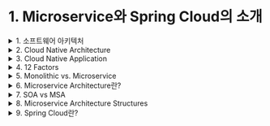 # 1. Microservice와 Spring Cloud의 소개

<details> <summary> 1. 소프트웨어 아키텍처 </summary>

## 1. 소프트웨어 아키텍처


- IT 시스템의 역사
    - 1960~1980년대: Fragile, Cowboys
        - Mainframe, Hardware
    - 1990~2000년대: Robust, Distributed
        - Changes
    - 2010년대~: Resilient/Anti-Fragile, Cloud Native
        - Flow of value의 지속적인 개선
![image](https://user-images.githubusercontent.com/28394879/135281527-2d0a3325-59e1-47d6-8f32-650ee49114b0.png)

### Antifragile 특징
- Auto scaling
    - 자동 확장성을 갖는다.
![image](https://user-images.githubusercontent.com/28394879/135281911-0924f3c7-5c6d-4edb-899b-398c14256ed8.png)

- Microservices
    - 클라우드 네이티브 아키텍처의 핵심
    - 기존의 시스템들이 거대한 형태로 구축된 반면에 microservices는 모듈이나 기능등을 독립적으로 운영하고 배포 하는 것을 의미
![image](https://user-images.githubusercontent.com/28394879/135282170-13e73426-55d8-43d8-91b3-0fb8f01a8a71.png)

- Chaos engineering
    - 아래 4가지나 그 외에도 안정적인 서비스가 되도록 구축되어져 있음을 의미
    1. 시스템의 변동
    2. 예견된 불확실성
    3. 예견되지 않은 불확실성
    4. 카오스 불확실성
![image](https://user-images.githubusercontent.com/28394879/135282694-95c65a7d-77b4-4332-88ac-fca0e1334b4c.png)

- Continuous deployments
    - CI/CD와 같은 배포 파이프라인
![image](https://user-images.githubusercontent.com/28394879/135283055-619a2f1d-ff1f-4875-bcd5-4d5a110ccd68.png)

</details>

<details> <summary> 2. Cloud Native Architecture </summary>

## 2. Cloud Native Architecture

### Cloud Native Architecture의 특징
- 확장 가능한 아키텍처
    - 시스템의 수평적 확정에 유연
    - 확장된 서버로 시스템의 부하 분산, 가용성 보장
    - 시스템 또는, 서비스 애플리케이션 단위의 패키지 (컨테이너 기반 패키지)
    - 모니터링
- 탄력적 아키텍처
    - 서비스 생성 - 통합 - 배포, 비즈니스 환경 변화에 대응 시간 단축
    - 분활 된 서비스 구조
    - 무상태 통신 프로토콜
    - 서비스의 추가와 삭제 자동으로 감지
    - 변경된 서비스 요청에 따라 사용자 요청 처리 (동적 처리)
- 장애 격리 (Fault isolation)
    - 특정 서비스에 오류가 발생해도 다른 서비스에 영향 주지 않음



</details>

<details> <summary> 3. Cloud Native Application </summary>

## 3. Cloud Native Application

![image](https://user-images.githubusercontent.com/28394879/135284653-73406d81-b393-41fd-a0c7-9c01823e860b.png)

### Cloud Native Application - CI/CD
- 지속적신 통합, CI(Continuous Integration)
    - 통합 서버, 소스 관리 (SCM), 빌드 도구, 테스트 도구
    - ex) Jenkins, Team CI, Travis CI
- 지속적 배포
    - Continuous Delivery: CI까지 자동, 수동 배포
    - Continuous Deployment: 테스트부터 배포까지 완전한 자동화
    - Pipe line
![image](https://user-images.githubusercontent.com/28394879/135285216-933f5622-dd32-462e-9329-fa3795d0ab9a.png)

- 카나리 배포와 블루그린 배포
![image](https://user-images.githubusercontent.com/28394879/135285662-f24244a8-f80b-41bb-ada5-4500095ba769.png)

### Cloud Native Application - DevOps
- 개발 조직과 운영 조직의 통합을 의미
    - 이러한 통합으로 고객의 요구사항을 빠르게 반영하고 만족도 높은 결과물을 제시하는 것에 목적을 둔다.
- 기존의 엔터프라이즈 어플리케이션들은 고객의 요구사항에 맞게 도메인을 분석하고 시스템을 설계 그리고 어플리케이션 구현 테스트 배포 과정을 거쳐 3~6개월 혹은 수년에 거친다.
    - 개발 기간이 길어짐으로써 그만큼 변경사항이나 요구사항에 바로 대처 할 수 없다는 단점이 있다.
    - 이러한 변경사항이나 개선사항들이 시스템 막바지에 반영되기보다는 바로바로 반영되는 것이 더 좋다.
    - 그때그떄 고객의 요구사항을 반영하거나 개발된 내용을 테스트하는 것은 개발 기간을 더 느리게 할 수 도 있지만,
    - 개발회사가 완성도 높은 어플리케이션을 만들기 위해선 자주 업데이트하고 자주 테스트 해야 한다.
- 자주 테스트-피드백-업데이트하는 과정을 거쳐 전체 개발 일정이 완료될때 까지 지속적으로 끊임없이 진행해 나가는것을 Devops라고 한다.


### Cloud Native Application - Container 가상화
- 클라우드 네이티브의 핵심이다.
- Container가상화 기술은 기존의 하드웨어 가상화 또는 서버 가상화에 비해 적은 리소스를 사용하여 가상화 서비스를 구축할 수 있다.
![image](https://user-images.githubusercontent.com/28394879/135287740-c7f0dc27-150c-40ee-8fc9-b6a406c79369.png)

</details>

<details> <summary> 4. 12 Factors</summary>

## 4. 12 Factors

![image](https://user-images.githubusercontent.com/28394879/135288418-db3c6095-bd85-4644-8348-065b779bc94d.png)

- 최근에 3가지 추가되서 15가지이다.

1. One codebase, one application
**2. API first**
3. Dependency management
4. Design, build, release, and run
5. Configuration, credential, and code
6. Logs
7. Disposability
8. Backing services
9. Environment parity
10. Administrative processes
11. Port Binding
12. Stateless processes
13. Concurrency
**14. Telemetry**
**15. Authentication and authorization **


</details>

<details> <summary> 5. Monolithic vs. Microservice </summary>

## 5. Monolithic vs. Microservice

![image](https://user-images.githubusercontent.com/28394879/135293525-cbfa7a14-a1d1-424a-94bb-16694f6a35ac.png)

### Monolith Architecture
- 모든 업무 로직이 하나의 애플리케이션 형태로 패키지 되어 서비스
- 애플리케이션에서 사용하는 데이터가 한 곳에 모여 참조되어 서비스되는 형태
![image](https://user-images.githubusercontent.com/28394879/135294692-ccd5aafd-e7e9-4585-8911-0d9fdaae58f3.png)
- 일부 기능만 수정 하려고해도 전체 애플리케이션 빌드하고 배포 해야 되는 단점이 있다.

### Monolith vs Front & Back vs Microservice Architecture
![image](https://user-images.githubusercontent.com/28394879/135295933-5cd5838c-6586-4374-8af0-1eadba081884.png)

### Monolithic vs MSA
![image](https://user-images.githubusercontent.com/28394879/135296583-efa1eec8-19ee-48a4-95ce-91e5c7cccdc2.png)



</details>

<details> <summary> 6. Microservice Architecture란? </summary>

## 6. Microservice Architecture란?

### Microservice의 특징
1. Challenges
2. Small Well Chosen Deployable Units
3. Bounded Context
4. RESTful
5. Configuration Management
6. Cloud Enabled
7. Dynamic Scale Up And Scale Down
8. CI/CD
9. Visibility

**microservice를 도입하기 위해 고려해야 될 사항들**
1. Multiple Rates of Change
2. Independent Life Cycles
3. Independent Scalability
4. Isolated Failure
5. Simplify Interactions with External Dependencies
6. Polyglot Technology

**Microservice Team Structure**
- Two Pizza team
- Teams communicating through API contracts
- Develop, test and deploy each service independently
- Consumer Driven Contract


</details>

<details> <summary> 7. SOA vs MSA </summary>

## 7. SOA vs MSA

### SOA와 MSA와의 차이점
![image](https://user-images.githubusercontent.com/28394879/135387972-d3507360-5f4e-498b-b10a-e6d42f343cc6.png)
- 서비스 공유 지향점
    - SOA - 재사용을 통한 비용 절감
    - MSA - 서비스 간의 결합도를 낮추어 변화에 능동적으로 대응

- 기술 방식
![image](https://user-images.githubusercontent.com/28394879/135388131-44721fd5-f447-49cd-9aa7-ce33a48e5044.png)
    - SOA - 공통의 서비스를 ESB에 모아 사업 측면에서 공통 서비스 형식으로 서비스 제공
    - MSA - 각 독립된 서비스가 노출된 REST API를 사용


</details>

<details> <summary> 8. Microservice Architecture Structures </summary>

## 8. Microservice Architecture Structures

### MSA 표준 구성요소
![image](https://user-images.githubusercontent.com/28394879/135451363-ae609e4d-02d1-4332-8635-ef660f365d57.png)

### Service Mesh Capabilities
- MSA 인프라 -> 미들웨어
    - 프록시 역할, 인증, 권한 부여, 암호화, 서비스 검색, 요청 라우팅, 로드 밸런싱
    - 자가 치유 복구 서비스
- 서비스간의 통신과 관련된 기능을 자동화

### MSA 기반 기술
![image](https://user-images.githubusercontent.com/28394879/135452177-286e9ae3-0d80-4772-8574-ef19bfc32813.png)


</details>

<details> <summary> 9. Spring Cloud란? </summary>

## 9. Spring Cloud란?
- https://spring.io/projects/spring-cloud

### Main projects
- Spring Cloud Config
- Spring Cloud Netflix
- Spring Cloud Bus
- Spring Cloud Cloudfoundry
- Spring Cloud Open Service Broker
- Spring Cloud Cluster
- Spring Cloud Consul
- Spring Cloud Security
- Spring Cloud Sleuth
- Spring Cloud Data Flow
- Spring Cloud Stream
- Spring Cloud Stream App Starters
- Spring Cloud Task
- Spring Cloud Task App Starters
- Spring Cloud Zookeeper
- Spring Cloud Connectors
- Spring Cloud Starters
- Spring Cloud CLI
- Spring Cloud Contract
- Spring Cloud Gateway
- Spring Cloud OpenFeign
- Spring Cloud Pipelines
- Spring Cloud Function

**여기에서 다룰 projects**

- Spring Cloud Config
- Spring Cloud Netflix
- Spring Cloud Security
- Spring Cloud Sleuth
- Spring Cloud Starters
- Spring Cloud Gateway
- Spring Cloud OpenFeign


**스프링 클라우드 애플리케이션을 위한 서비스들**

- Centralized configuration management
    - Spring Cloud Config Server
- Location transparency
    - Naming Server (Eureka)
- Load Distribution (Load Balancing)
    - Ribbon (Client Side)
    - Spring Cloud Gateway
- Easier REST Clients
    - FeignClient
- Visibility and monitoring
    - Zipkin Distributed Tracing
    - Netflix API gateway
- Fault Tolerance
    - Hystrix

</details>